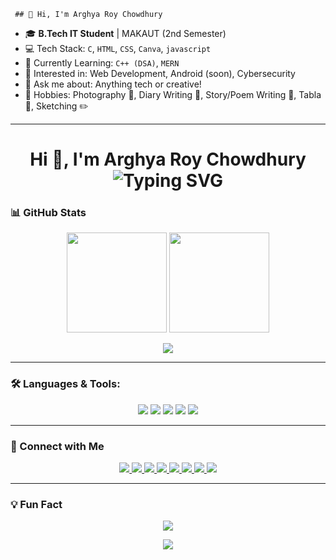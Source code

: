      ## 👋 Hi, I'm Arghya Roy Chowdhury

- 🎓 **B.Tech IT Student** | MAKAUT (2nd Semester)
- 💻 Tech Stack: `C`, `HTML`, `CSS`, `Canva`, `javascript`
- 🚀 Currently Learning: `C++ (DSA)`, `MERN`
- 🧠 Interested in: Web Development, Android (soon), Cybersecurity
- 💬 Ask me about: Anything tech or creative!
- 🎨 Hobbies: Photography 📸, Diary Writing 📒, Story/Poem Writing 📖, Tabla 🥁, Sketching ✏️

---

<h1 align="center">
  Hi 👋, I'm Arghya Roy Chowdhury  
  <br>
  <img src="https://readme-typing-svg.herokuapp.com?font=Fira+Code&size=24&duration=3000&pause=1000&color=58A6FF&center=true&vCenter=true&width=600&lines=B.Tech+IT+Student;Aspiring+Cybersecurity+Specialist;Learning+C%2C+C%2B%2B%2C+HTML+%26+CSS;Loves+Photography+%F0%9F%93%B8" alt="Typing SVG" />
</h1>

### 📊 GitHub Stats

<p align="center">
  <img src="https://github-readme-stats.vercel.app/api?username=roychowdhury-arghya&show_icons=true&theme=tokyonight" height="160px"/>
  <img src="https://github-readme-streak-stats.herokuapp.com?user=roychowdhury-arghya&theme=tokyonight&hide_border=false" height="160px"/>
</p>

<p align="center">
  <img src="https://github-profile-summary-cards.vercel.app/api/cards/profile-details?username=roychowdhury-arghya&theme=tokyonight" />
</p>

---
### 🛠️ Languages & Tools:

<p align="center">
  <img src="https://img.shields.io/badge/C-00599C?style=flat&logo=c&logoColor=white" />
  <img src="https://img.shields.io/badge/C++-00599C?style=flat&logo=c%2B%2B&logoColor=white" />
  <img src="https://img.shields.io/badge/HTML5-e34c26?style=flat&logo=html5&logoColor=white" />
  <img src="https://img.shields.io/badge/CSS3-1572B6?style=flat&logo=css3&logoColor=white" />
  <img src="https://img.shields.io/badge/JavaScript-f7df1e?style=flat&logo=javascript&logoColor=black" />
</p>


---

### 📍 Connect with Me

<p align="center">
  <a href="mailto:arghyarancho@gmail.com">
    <img src="https://img.shields.io/badge/Gmail-arghyarancho%40gmail.com-D14836?style=for-the-badge&logo=gmail&logoColor=white" />
  </a>
  <a href="https://www.instagram.com/roychowdhury_arghya/">
    <img src="https://img.shields.io/badge/Instagram-roychowdhury__arghya-E4405F?style=for-the-badge&logo=instagram&logoColor=white" />
  </a>
  <a href="https://x.com/roychowdhury_ar">
    <img src="https://img.shields.io/badge/Twitter-roychowdhury__ar-1DA1F2?style=for-the-badge&logo=twitter&logoColor=white" />
  </a>
  <a href="https://www.facebook.com/people/Arghya-Roy-Chowdhury/pfbid02f96YNo1EYkRY3o2Gz7fEnkd4ZqisghXiKTtVShZH5kxHvxuS7Q4f3Ss4KnJ2niE9l/">
    <img src="https://img.shields.io/badge/Facebook-Arghya--Roy--Chowdhury-1877F2?style=for-the-badge&logo=facebook&logoColor=white" />
  </a>
  <a href="https://www.threads.net/@roychowdhury_arghya">
    <img src="https://img.shields.io/badge/Threads-roychowdhury__arghya-000000?style=for-the-badge&logo=threads&logoColor=white" />
  </a>
  <a href="https://www.linkedin.com/in/argha-roy-chowdhury-82718632b/">
    <img src="https://img.shields.io/badge/LinkedIn-Arghya%20Roy%20Chowdhury-0A66C2?style=for-the-badge&logo=linkedin&logoColor=white" />
  </a>
  <a href="https://hashnode.com/@roychowdhury-arghya">
    <img src="https://img.shields.io/badge/Hashnode-@roychowdhury--arghya-2962FF?style=for-the-badge&logo=hashnode&logoColor=white" />
  </a>
  <a href="https://dev.to/arghya_roychowdhury">
    <img src="https://img.shields.io/badge/DEV.to-@arghya__roychowdhury-0A0A0A?style=for-the-badge&logo=devdotto&logoColor=white" />
  </a>
</p>

---

### 💡 Fun Fact

<p align="center">
  <img src="https://readme-typing-svg.herokuapp.com?font=Fira+Code&size=20&pause=1000&color=FBB1D1&center=true&vCenter=true&width=700&lines=Some...+just+for+someone+who%E2%80%99ll+never+know." />
</p>
<p align="center">
  <img src="https://readme-typing-svg.herokuapp.com?font=Fira+Code&size=16&duration=5000&pause=3000&color=CCCCCC&center=true&vCenter=true&width=600&lines=You+inspire+more+than+just+my+code" />
</p>




